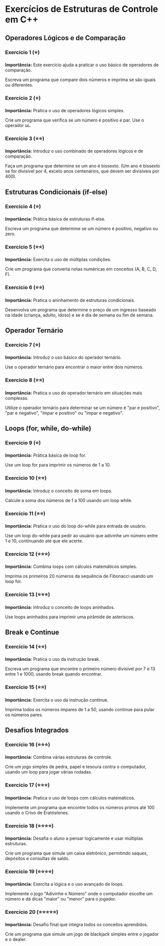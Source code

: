 # Exercícios de Estruturas de Controle em C++

## Operadores Lógicos e de Comparação

### Exercício 1 (⭐)
**Importância:** Este exercício ajuda a praticar o uso básico de operadores de comparação.

Escreva um programa que compare dois números e imprima se são iguais ou diferentes.

### Exercício 2 (⭐)
**Importância:** Pratica o uso de operadores lógicos simples.

Crie um programa que verifica se um número é positivo e par. Use o operador `&&`.

### Exercício 3 (⭐⭐)
**Importância:** Introduz o uso combinado de operadores lógicos e de comparação.

Faça um programa que determine se um ano é bissexto. (Um ano é bissexto se for divisível por 4, exceto anos centenários, que devem ser divisíveis por 400).

## Estruturas Condicionais (if-else)

### Exercício 4 (⭐)
**Importância:** Prática básica de estruturas if-else.

Escreva um programa que determine se um número é positivo, negativo ou zero.

### Exercício 5 (⭐⭐)
**Importância:** Exercita o uso de múltiplas condições.

Crie um programa que converta notas numéricas em conceitos (A, B, C, D, F).

### Exercício 6 (⭐⭐)
**Importância:** Pratica o aninhamento de estruturas condicionais.

Desenvolva um programa que determine o preço de um ingresso baseado na idade (criança, adulto, idoso) e se é dia de semana ou fim de semana.

## Operador Ternário

### Exercício 7 (⭐)
**Importância:** Introduz o uso básico do operador ternário.

Use o operador ternário para encontrar o maior entre dois números.

### Exercício 8 (⭐⭐)
**Importância:** Pratica o uso do operador ternário em situações mais complexas.

Utilize o operador ternário para determinar se um número é "par e positivo", "par e negativo", "ímpar e positivo" ou "ímpar e negativo".

## Loops (for, while, do-while)

### Exercício 9 (⭐)
**Importância:** Prática básica de loop for.

Use um loop for para imprimir os números de 1 a 10.

### Exercício 10 (⭐⭐)
**Importância:** Introduz o conceito de soma em loops.

Calcule a soma dos números de 1 a 100 usando um loop while.

### Exercício 11 (⭐⭐)
**Importância:** Pratica o uso do loop do-while para entrada de usuário.

Use um loop do-while para pedir ao usuário que adivinhe um número entre 1 e 10, continuando até que ele acerte.

### Exercício 12 (⭐⭐⭐)
**Importância:** Combina loops com cálculos matemáticos simples.

Imprima os primeiros 20 números da sequência de Fibonacci usando um loop for.

### Exercício 13 (⭐⭐⭐)
**Importância:** Introduz o conceito de loops aninhados.

Use loops aninhados para imprimir uma pirâmide de asteriscos.

## Break e Continue

### Exercício 14 (⭐⭐)
**Importância:** Pratica o uso da instrução break.

Escreva um programa que encontre o primeiro número divisível por 7 e 13 entre 1 e 1000, usando break quando encontrar.

### Exercício 15 (⭐⭐)
**Importância:** Exercita o uso da instrução continue.

Imprima todos os números ímpares de 1 a 50, usando continue para pular os números pares.

## Desafios Integrados

### Exercício 16 (⭐⭐⭐)
**Importância:** Combina várias estruturas de controle.

Crie um jogo simples de pedra, papel e tesoura contra o computador, usando um loop para jogar várias rodadas.

### Exercício 17 (⭐⭐⭐)
**Importância:** Pratica o uso de loops com cálculos matemáticos.

Implemente um programa que encontre todos os números primos até 100 usando o Crivo de Eratóstenes.

### Exercício 18 (⭐⭐⭐⭐)
**Importância:** Desafia o aluno a pensar logicamente e usar múltiplas estruturas.

Crie um programa que simule um caixa eletrônico, permitindo saques, depósitos e consultas de saldo.

### Exercício 19 (⭐⭐⭐⭐)
**Importância:** Exercita a lógica e o uso avançado de loops.

Implemente o jogo "Adivinhe o Número" onde o computador escolhe um número e dá dicas "maior" ou "menor" para o jogador.

### Exercício 20 (⭐⭐⭐⭐⭐)
**Importância:** Desafio final que integra todos os conceitos aprendidos.

Crie um programa que simule um jogo de blackjack simples entre o jogador e o dealer.

